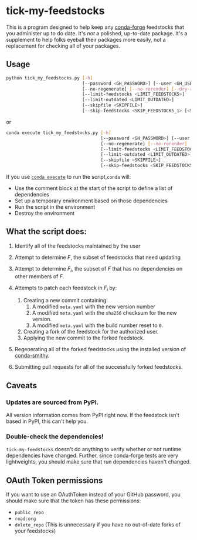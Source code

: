 # tick-my-feedstocks
This is a program designed to help keep any [conda-forge](https://conda-forge.github.io/) feedstocks that you administer up to do date. It's _not_ a polished, up-to-date package. It's a supplement to help folks eyeball their packages more easily, not a replacement for checking all of your packages.

## Usage

```bash
python tick_my_feedstocks.py [-h]
                             [--password <GH_PASSWORD>] [--user <GH_USER>]
                             [--no-regenerate] [--no-rerender] [--dry-run]
                             [--limit-feedstocks <LIMIT_FEEDSTOCKS>]
                             [--limit-outdated <LIMIT_OUTDATED>]
                             [--skipfile <SKIPFILE>]
                             [--skip-feedstocks <SKIP_FEEDSTOCKS_1> [<SKIP_FEEDSTOCKS_2>...]]
```

or

```bash
conda execute tick_my_feedstocks.py [-h]
                                    [--password <GH_PASSWORD>] [--user <GH_USER>]
                                    [--no-regenerate] [--no-rerender] [--dry-run]
                                    [--limit-feedstocks <LIMIT_FEEDSTOCKS>]
                                    [--limit-outdated <LIMIT_OUTDATED>]
                                    [--skipfile <SKIPFILE>]
                                    [--skip-feedstocks <SKIP_FEEDSTOCKS_1> [<SKIP_FEEDSTOCKS_2>...]]
```

If you use [`conda execute`](https://github.com/pelson/conda-execute) to run the script,`conda` will:

- Use the comment block at the start of the script to define a list of dependencies
- Set up a temporary environment based on those dependencies
- Run the script in the environment
- Destroy the environment

## What the script does:
1. Identify all of the feedstocks maintained by the user
2. Attempt to determine *F*, the subset of feedstocks that need updating
3. Attempt to determine *F<sub>i</sub>*, the subset of _F_ that has no dependencies on other members of _F_.
4. Attempts to patch each feedstock in *F<sub>i</sub>* by:
    1. Creating a new commit containing:
        1. A modified `meta.yaml` with the new version number
        2. A modified `meta.yaml` with the `sha256` checksum for the new version.
        3. A modified `meta.yaml` with the build number reset to `0`.
    2. Creating a fork of the feedstock for the authorized user.
    3. Applying the new commit to the forked feedstock.

5. Regenerating all of the forked feedstocks using the installed version of [conda-smithy](https://github.com/conda-forge/conda-smithy).
6. Submitting pull requests for all of the successfully forked feedstocks.

## Caveats
### Updates are sourced from PyPI.
All version information comes from PyPI right now. If the feedstock isn't based in PyPI, this can't help you.

### Double-check the dependencies!
`tick-my-feedstocks` doesn't do anything to verify whether or not runtime dependencies have changed. Further, since conda-forge tests are very lightweights, you should make sure that run dependencies haven't changed.

## OAuth Token permissions
If you want to use an OAuthToken instead of your GitHub password, you should make sure that the token has these permissions:

* `public_repo`
* `read:org`
* `delete_repo` (This is unnecessary if you have no out-of-date forks of your feedstocks)
